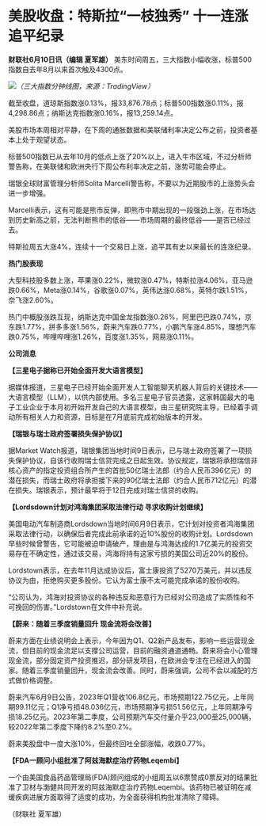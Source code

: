 

# 美股收盘：特斯拉“一枝独秀” 十一连涨追平纪录

**财联社6月10日讯（编辑 夏军雄）** 美东时间周五，三大指数小幅收涨，标普500指数自去年8月以来首次触及4300点。

![](https://inews.gtimg.com/om_bt/O9HD4j6AvO8b2D6TgUIiUM8kQsGVWdIY7sGzUwmq1PjnAAA/1000)_（三大指数分钟线图，来源：TradingView）_

截至收盘，道琼斯指数涨0.13%，报33,876.78点；标普500指数涨0.11%，报4,298.86点；纳斯达克指数涨0.16%，报13,259.14点。

美股市场本周相对平静，在下周的通胀数据和美联储利率决定公布之前，投资者基本上处于观望状态。

标普500指数已从去年10月的低点上涨了20%以上，进入牛市区域，不过分析师警告称，在美联储和欧洲央行下周公布利率决定之前，涨势可能会停止。

瑞银全球财富管理分析师Solita Marcelli警告称，不要以为近期股市的上涨势头会进一步增强。

Marcelli表示，这有可能是熊市反弹，即熊市中期出现的一段强劲上涨，在市场达到历史新高之前，无法判断熊市的低谷——市场周期的最终低谷——是否已经过去。

特斯拉周五大涨4%，连续十一个交易日上涨，追平其有史以来最长的连涨纪录。

**热门股表现**

大型科技股多数上涨，苹果涨0.22%，微软涨0.47%，特斯拉涨4.06%，亚马逊跌0.66%，Meta涨0.14%，谷歌涨0.07%，英伟达涨0.68%，英特尔跌1.51%，奈飞涨2.60%。

热门中概股涨跌互现，纳斯达克中国金龙指数涨0.26%，阿里巴巴跌0.74%，京东跌1.77%，拼多多涨1.56%，蔚来汽车跌0.77%，小鹏汽车涨4.85%，理想汽车跌0.75%，哔哩哔哩涨1.26%，百度涨1.35%，网易涨0.11%。

**公司消息**

**【三星电子据称已开始全面开发大语言模型】**

据媒体报道，三星电子已经开始全面开发人工智能聊天机器人背后的关键技术——大语言模型（LLM），以供内部使用。多名三星电子官员透露，这家韩国最大的电子工业企业于本月初开始开发自己的大语言模型，由三星研究院主导，已经着手调动所有相关人力和资源，目标是在7月底前完成初始版本的开发。

**【瑞银与瑞士政府签署损失保护协议】**

据Market
Watch报道，瑞银集团当地时间9日表示，已与瑞士政府签署了一项损失保护协议，自该行收购瑞士信贷完成之日起生效。协议规定，瑞银将承担瑞信非核心资产的指定投资组合所产生的首批50亿瑞士法郎（约合人民币396亿元）的潜在损失，而瑞士政府将承担接下来的90亿瑞士法郎（约合人民币712亿元）的潜在损失。瑞银表示，预计最早将于12日完成对瑞士信贷的收购。

**【Lordsdown计划对鸿海集团采取法律行动 寻求收购计划继续】**

美国电动汽车制造商Lordsdown当地时间6月9日表示，它计划对投资者鸿海集团采取法律行动，以确保后者完成此前承诺的近10%股份的收购计划。Lordsdown早些时候曾警告，它可能被迫申请破产，理由是与鸿海达成的1.7亿美元的投资交易存在不确定性，通过该交易，鸿海将持有这家亏损的美国公司近20%的股份。

Lordstown表示，在去年11月达成协议后，富士康投资了5270万美元，并以违反协议为由，拒绝购买更多股份。它认为富士康不太可能完成承诺的股份收购。

“公司认为，鸿海对投资协议的各种违反和恶意行为已经对公司造成了实质性和不可挽回的伤害。”Lordstown在文件中补充说。

**【蔚来：随着三季度销量回升 现金流将会改善】**

蔚来方面在业绩说明会上表示，今年因为Q1、Q2新产品发布，影响一些运营现金流，但目前的现金流足以支撑公司运营，目前的融资通道通畅。蔚来将会小心管理现金流，部分固定资产投资推迟，部分研发项目，在欧洲会专注在已经进入的国家。随着三季度销量回升，现金流会改善。同时，蔚来强调，公司不会以减配的方式做价格调整。

蔚来汽车6月9日公告，2023年Q1营收106.8亿元，市场预期122.75亿元，上年同期99.11亿元；Q1净亏损48.036亿元，市场预期净亏损51.56亿元，上年同期净亏损18.25亿元。2023年第二季度，公司预期汽车交付量介乎23,000至25,000辆，较2022年第二季度下降约8.2%至0.2%。

蔚来美股盘中一度大涨10%，但最终回吐全部涨幅，收跌0.77%。

**【FDA一顾问小组批准了阿兹海默症治疗药物Leqembi】**

一个由美国食品药品管理局(FDA)顾问组成的小组周五以6票赞成0票反对的结果批准了卫材与渤健共同开发的阿兹海默症治疗药物Leqembi。该药物已被证明在减缓疾病进展方面取得了适度的成功，为全面获得机构批准清除了障碍。

（财联社 夏军雄）

